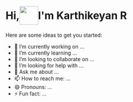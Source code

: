 <h1 align="center" style="display: flex; align-items: center;">
    Hi,<img src="GIF/chatbot.gif" width="50px" height="50px" style="vertical-align: middle;" align="center">I'm Karthikeyan R
</h1>


<!--
**KartikeyanRamachandran/KartikeyanRamachandran** is a ✨ _special_ ✨ repository because its `README.md` (this file) appears on your GitHub profile.
-->

Here are some ideas to get you started:

- 🔭 I’m currently working on ...
- 🌱 I’m currently learning ...
- 👯 I’m looking to collaborate on ...
- 🤔 I’m looking for help with ...
- 💬 Ask me about ...
- 📫 How to reach me: ...
- 😄 Pronouns: ...
- ⚡ Fun fact: ...

